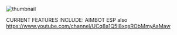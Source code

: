 ![thumbnail](https://github.com/Stratxgy/StratWare/assets/117533771/3b39fcda-4cbd-46ee-b749-69f6fc0ed5a4)




CURRENT FEATURES INCLUDE:
AIMBOT
ESP
also https://www.youtube.com/channel/UCq8a1Q5l8xqsRObMmyAaMaw

